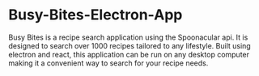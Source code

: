 # Busy-Bites-Electron-App
Busy Bites is a recipe search application using the Spoonacular api. It is designed to search over 1000 recipes tailored to any lifestyle. Built using electron and react, this application can be run on any desktop computer making it a convenient way to search for your recipe needs.
